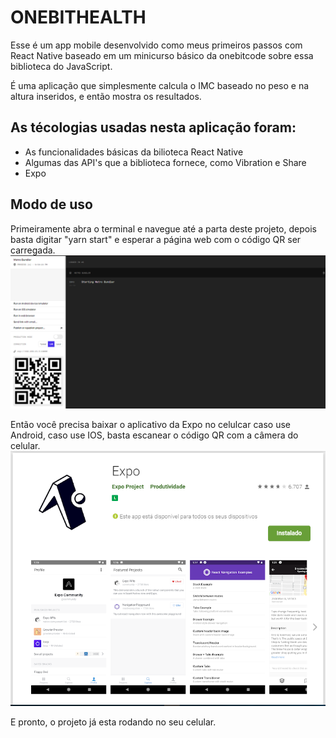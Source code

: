 # ONEBITHEALTH

Esse é um app mobile desenvolvido como meus primeiros passos com React Native baseado em um minicurso básico da onebitcode sobre essa biblioteca do JavaScript.

É uma aplicação que simplesmente calcula o IMC baseado no peso e na altura inseridos, e então mostra os resultados.

## As técologias usadas nesta aplicação foram:

- As funcionalidades básicas da bilioteca React Native
- Algumas das API's que a biblioteca fornece, como Vibration e Share
- Expo

## Modo de uso

Primeiramente abra o terminal e navegue até a parta deste projeto, depois basta digitar "yarn start" e esperar a página web com o código QR ser carregada.
![qr_code](./readme_images/expo_qrcode.png)

Então você precisa baixar o aplicativo da Expo no celulcar caso use Android, caso use IOS, basta escanear o código QR com a câmera do celular.
![expo](./readme_images/expo.png)

E pronto, o projeto já esta rodando no seu celular.
